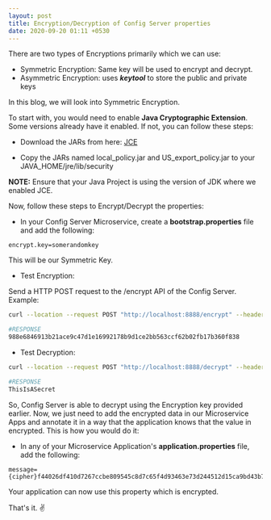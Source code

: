 ```yaml
---
layout: post
title: Encryption/Decryption of Config Server properties
date: 2020-09-20 01:11 +0530
---
```


There are two types of Encryptions primarily which we can use:
- Symmetric Encryption: Same key will be used to encrypt and decrypt. 
- Asymmetric Encryption: uses ___keytool___ to store the public and private keys

In this blog, we will look into Symmetric Encryption.

To start with, you would need to enable __Java Cryptographic Extension__. Some versions already have it enabled. If not, you can follow these steps:

- Download the JARs from here:
[JCE](https://www.oracle.com/technetwork/java/javase/downloads/jce8-download-2133166.html)

- Copy the JARs named local_policy.jar and US_export_policy.jar to your JAVA_HOME/jre/lib/security

__NOTE:__ Ensure that your Java Project is using the version of JDK where we enabled JCE.

Now, follow these steps to Encrypt/Decrypt the properties:

- In your Config Server Microservice, create a __bootstrap.properties__ file and add the following:

```properties
encrypt.key=somerandomkey
```

This will be our Symmetric Key.

- Test Encryption:

Send a HTTP POST request to the /encrypt API of the Config Server. Example:

```bash
curl --location --request POST "http://localhost:8888/encrypt" --header "Content-Type: text/plain" --data-raw "ThisIsASecret"

#RESPONSE
988e6846913b21ace9c47d1e16992178b9d1ce2bb563ccf62b02fb17b360f838

```

- Test Decryption:

```bash
curl --location --request POST "http://localhost:8888/decrypt" --header 'Content-Type: text/plain' --data-raw "f44026df410d7267ccbe809545c8d7c65f4d93463e73d244512d15ca9bd43b7f"

#RESPONSE
ThisIsASecret
```

So, Config Server is able to decrypt using the Encryption key provided earlier. Now, we just need to add the encrypted data in our Microservice Apps and annotate it in a way that the application knows that the value in encrypted. This is how you would do it:

- In any of your Microservice Application's __application.properties__ file, add the following:

```properties
message={cipher}f44026df410d7267ccbe809545c8d7c65f4d93463e73d244512d15ca9bd43b7f
```

Your application can now use this property which is encrypted. 

That's it. :v:

